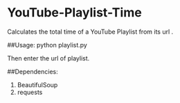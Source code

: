 # YouTube-Playlist-Time
Calculates the total time of a YouTube Playlist from its url .

##Usage: 
python playlist.py

Then enter the url of playlist.

##Dependencies:
1. BeautifulSoup
2. requests
